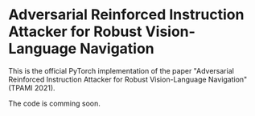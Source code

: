 # Adversarial Reinforced Instruction Attacker for Robust Vision-Language Navigation
This is the official PyTorch implementation of the paper "Adversarial Reinforced Instruction Attacker for Robust Vision-Language Navigation" (TPAMI 2021).

The code is comming soon.
